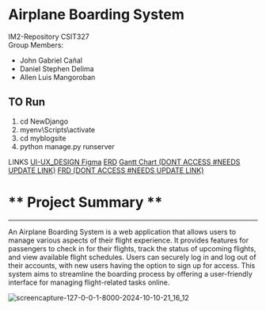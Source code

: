 # **Airplane Boarding System**

IM2-Repository CSIT327  
Group Members: 
- John Gabriel Cañal
- Daniel Stephen Delima
- Allen Luis Mangoroban  



## **TO Run**
1. cd NewDjango
2. myenv\Scripts\activate
3. cd myblogsite
4. python manage.py runserver

LINKS
[UI-UX_DESIGN Figma](https://www.figma.com/design/0e5BfOdvtAELFK7U6jpDsq/Tripma---Flight-booking-web-app-(Community)?node-id=740-19142&node-type=canvas&t=QmWufvuFsKdPfEj8-0)
[ERD](https://drive.google.com/file/d/1WhFnhzwXh_JXbuH18tJD9ri-ZCCkUzlR/view)
[Gantt Chart (DONT ACCESS #NEEDS UPDATE LINK)](https://www.canva.com/design/DAGRddDRy3Y/X8VenPe8f68Lr2Fgo6eRmQ/edit)
[FRD (DONT ACCESS #NEEDS UPDATE LINK)](https://www.canva.com/design/DAGO7lpnNZg/9ZhqjOaX9rZwcGhNJXZN8Q/edit)

# ** Project Summary **
---
An Airplane Boarding System is a web application that allows users to manage various aspects of their flight experience. It provides features for passengers to check in for their flights, track the status of upcoming flights, and view available flight schedules. Users can securely log in and log out of their accounts, with new users having the option to sign up for access. This system aims to streamline the boarding process by offering a user-friendly interface for managing flight-related tasks online.

![screencapture-127-0-0-1-8000-2024-10-10-21_16_12](https://github.com/user-attachments/assets/2a9f1865-6907-4c1c-9615-69a093a93198)
